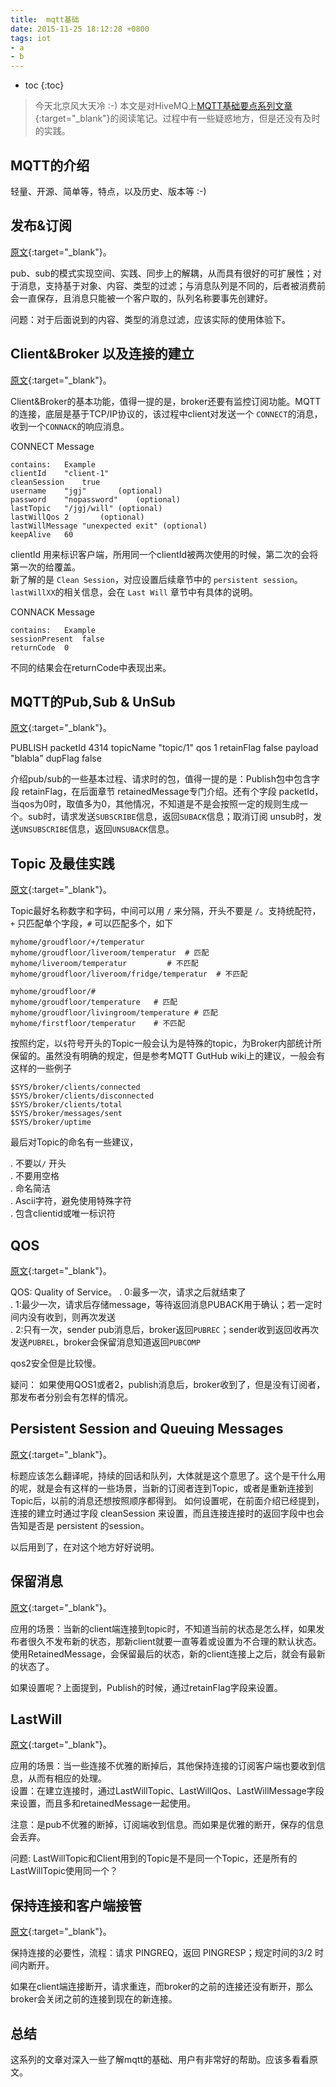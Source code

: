 ```yaml
---
title:  mqtt基础
date: 2015-11-25 18:12:28 +0800
tags: iot
- a
- b
---
```


* toc
{:toc}

> 今天北京风大天冷 :-)  本文是对HiveMQ上[MQTT基础要点系列文章](http://www.hivemq.com/blog/mqtt-essentials/){:target="_blank"}的阅读笔记。过程中有一些疑惑地方，但是还没有及时的实践。


## MQTT的介绍

轻量、开源、简单等，特点，以及历史、版本等 :-)

## 发布&订阅

[原文](http://www.hivemq.com/blog/mqtt-essentials-part2-publish-subscribe){:target="_blank"}。

pub、sub的模式实现空间、实践、同步上的解耦，从而具有很好的可扩展性；对于消息，支持基于对象、内容、类型的过滤；与消息队列是不同的，后者被消费前会一直保存，且消息只能被一个客户取的，队列名称要事先创建好。

问题：对于后面说到的内容、类型的消息过滤，应该实际的使用体验下。

## Client&Broker 以及连接的建立

[原文](http://www.hivemq.com/blog/mqtt-essentials-part-3-client-broker-connection-establishment){:target="_blank"}。

Client&Broker的基本功能，值得一提的是，broker还要有监控订阅功能。MQTT的连接，底层是基于TCP/IP协议的，该过程中client对发送一个 `CONNECT`的消息，收到一个`CONNACK`的响应消息。

CONNECT Message
    
    contains:   Example
    clientId    "client-1"
    cleanSession    true 
    username    "jgj"       (optional)
    password    "nopassword"    (optional)
    lastTopic   "/jgj/will" (optional)
    lastWillQos 2       (optional)
    lastWillMessage "unexpected exit" (optional)
    keepAlive   60

clientId 用来标识客户端，所用同一个clientId被两次使用的时候，第二次的会将第一次的给覆盖。  
新了解的是 `Clean Session`，对应设置后续章节中的 `persistent session`。  
`lastWillXX`的相关信息，会在 `Last Will` 章节中有具体的说明。

CONNACK Message
    
    contains:   Example
    sessionPresent  false
    returnCode  0

不同的结果会在returnCode中表现出来。

## MQTT的Pub,Sub & UnSub

[原文](http://www.hivemq.com/blog/mqtt-essentials-part-4-mqtt-publish-subscribe-unsubscribe){:target="_blank"}。

PUBLISH
    packetId    4314
    topicName   "topic/1"
    qos     1
    retainFlag  false
    payload     "blabla"
    dupFlag     false

介绍pub/sub的一些基本过程、请求时的包，值得一提的是：Publish包中包含字段 retainFlag，在后面章节 retainedMessage专门介绍。还有个字段 packetId，当qos为0时，取值多为0，其他情况，不知道是不是会按照一定的规则生成一个。sub时，请求发送`SUBSCRIBE`信息，返回`SUBACK`信息；取消订阅 unsub时，发送`UNSUBSCRIBE`信息，返回`UNSUBACK`信息。

## Topic 及最佳实践

[原文](http://www.hivemq.com/blog/mqtt-essentials-part-5-mqtt-topics-best-practices){:target="_blank"}。

Topic最好名称数字和字码，中间可以用 `/` 来分隔，开头不要是 `/`。支持统配符， `+` 只匹配单个字段，`#` 可以匹配多个，如下

    myhome/groudfloor/+/temperatur
    myhome/groudfloor/liveroom/temperatur  # 匹配
    myhome/liveroom/temperatur         # 不匹配
    myhome/groudfloor/liveroom/fridge/temperatur  # 不匹配

    myhome/groudfloor/#
    myhome/groudfloor/temperature   # 匹配
    myhome/groudfloor/livingroom/temperature # 匹配
    myhome/firstfloor/temperatur    # 不匹配

按照约定，以`$`符号开头的Topic一般会认为是特殊的topic，为Broker内部统计所保留的。虽然没有明确的规定，但是参考MQTT GutHub wiki上的建议，一般会有这样的一些例子

    $SYS/broker/clients/connected
    $SYS/broker/clients/disconnected
    $SYS/broker/clients/total
    $SYS/broker/messages/sent
    $SYS/broker/uptime

最后对Topic的命名有一些建议，

. 不要以`/` 开头   
. 不要用空格   
. 命名简洁  
. Ascii字符，避免使用特殊字符  
. 包含clientid或唯一标识符  

## QOS

[原文](http://www.hivemq.com/blog/mqtt-essentials-part-6-mqtt-quality-of-service-levels){:target="_blank"}。

QOS: Quality of Service。 
. 0:最多一次，请求之后就结束了  
. 1:最少一次，请求后存储message，等待返回消息PUBACK用于确认；若一定时间内没有收到，则再次发送  
. 2:只有一次，sender pub消息后，broker返回`PUBREC`；sender收到返回收再次发送`PUBREL`，broker会保留消息知道返回`PUBCOMP`   

qos2安全但是比较慢。

疑问： 如果使用QOS1或者2，publish消息后，broker收到了，但是没有订阅者，那发布者分别会有怎样的情况。


##  Persistent Session and Queuing Messages

[原文](http://www.hivemq.com/blog/mqtt-essentials-part-6-mqtt-quality-of-service-levels){:target="_blank"}。

标题应该怎么翻译呢，持续的回话和队列，大体就是这个意思了。这个是干什么用的呢，就是会有这样的一些场景，当新的订阅者连到Topic，或者是重新连接到Topic后，以前的消息还想按照顺序都得到。
如何设置呢，在前面介绍已经提到，连接的建立时通过字段 cleanSession 来设置，而且连接连接时的返回字段中也会告知是否是 persistent 的session。

以后用到了，在对这个地方好好说明。

## 保留消息

[原文](http://www.hivemq.com/blog/mqtt-essentials-part-8-retained-messages){:target="_blank"}。

应用的场景：当新的client端连接到topic时，不知道当前的状态是怎么样，如果发布者很久不发布新的状态，那新client就要一直等着或设置为不合理的默认状态。使用RetainedMessage，会保留最后的状态，新的client连接上之后，就会有最新的状态了。

如果设置呢？上面提到，Publish的时候，通过retainFlag字段来设置。

## LastWill

[原文](http://www.hivemq.com/blog/mqtt-essentials-part-9-last-will-and-testament){:target="_blank"}。

应用的场景：当一些连接不优雅的断掉后，其他保持连接的订阅客户端也要收到信息，从而有相应的处理。  
设置：在建立连接时，通过LastWillTopic、LastWillQos、LastWillMessage字段来设置，而且多和retainedMessage一起使用。 

注意：是pub不优雅的断掉，订阅端收到信息。而如果是优雅的断开，保存的信息会丢弃。

问题: LastWillTopic和Client用到的Topic是不是同一个Topic，还是所有的LastWillTopic使用同一个？

## 保持连接和客户端接管

[原文](http://www.hivemq.com/blog/mqtt-essentials-part-10-alive-client-take-over){:target="_blank"}。

保持连接的必要性，流程：请求 PINGREQ，返回 PINGRESP；规定时间的3/2 时间内断开。

如果在client端连接断开，请求重连，而broker的之前的连接还没有断开，那么broker会关闭之前的连接到现在的新连接。


## 总结

这系列的文章对深入一些了解mqtt的基础、用户有非常好的帮助。应该多看看原文。

